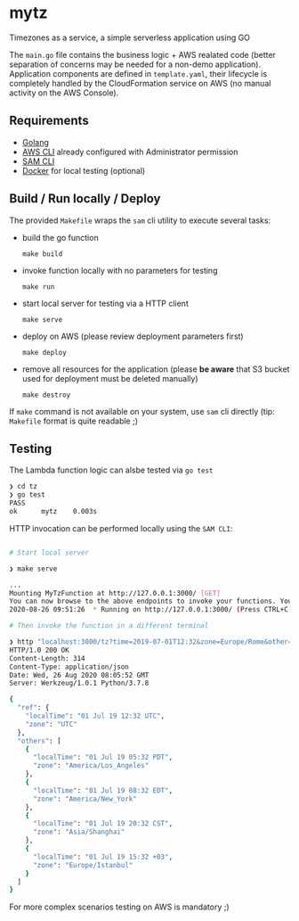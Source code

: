 # mytz

Timezones as a service, a simple serverless application using GO

The `main.go` file contains the business logic + AWS realated code (better separation of concerns may be needed for a non-demo application). Application components are defined in `template.yaml`, their lifecycle is completely handled by the CloudFormation service on AWS (no manual activity on the AWS Console).

## Requirements

* [Golang](https://golang.org)
* [AWS CLI](https://docs.aws.amazon.com/cli/latest/userguide/cli-chap-install.html) already configured with Administrator permission
* [SAM CLI](https://docs.aws.amazon.com/serverless-application-model/latest/developerguide/serverless-sam-cli-install.html)
* [Docker](https://www.docker.com/community-edition) for local testing (optional)

## Build / Run locally / Deploy

The provided `Makefile` wraps the `sam` cli utility to execute several tasks:

- build the go function 
  ```
  make build
  ``` 

- invoke function locally with no parameters for testing 
  ```
  make run
  ``` 

- start local server for testing via a HTTP client
  ```
  make serve
  ``` 

- deploy on AWS (please review deployment parameters first) 
  ```
  make deploy
  ``` 

- remove all resources for the application (please **be aware** that S3 bucket used for deployment must be deleted manually) 
  ```
  make destroy
  ```

If `make` command is not available on your system, use `sam` cli directly (tip: `Makefile` format is quite readable ;)

## Testing

The Lambda function logic can alsbe tested via `go test`

```bash
❯ cd tz
❯ go test
PASS
ok      mytz    0.003s
```

HTTP invocation can be performed locally using the `SAM CLI`:

```bash

# Start local server

❯ make serve

...
Mounting MyTzFunction at http://127.0.0.1:3000/ [GET]
You can now browse to the above endpoints to invoke your functions. You do not need to restart/reload SAM CLI while working on your functions, changes will be reflected instantly/automatically. You only need to restart SAM CLI if you update your AWS SAM templat
2020-08-26 09:51:26  * Running on http://127.0.0.1:3000/ (Press CTRL+C to quit)

# Then invoke the function in a different terminal

❯ http "localhost:3000/tz?time=2019-07-01T12:32&zone=Europe/Rome&other=Europe/Kiev,Pacific/Auckland"
HTTP/1.0 200 OK
Content-Length: 314
Content-Type: application/json
Date: Wed, 26 Aug 2020 08:05:52 GMT
Server: Werkzeug/1.0.1 Python/3.7.8

{
  "ref": {
    "localTime": "01 Jul 19 12:32 UTC",
    "zone": "UTC"
  },
  "others": [
    {
      "localTime": "01 Jul 19 05:32 PDT",
      "zone": "America/Los_Angeles"
    },
    {
      "localTime": "01 Jul 19 08:32 EDT",
      "zone": "America/New_York"
    },
    {
      "localTime": "01 Jul 19 20:32 CST",
      "zone": "Asia/Shanghai"
    },
    {
      "localTime": "01 Jul 19 15:32 +03",
      "zone": "Europe/Istanbul"
    }
  ]
}

```

For more complex scenarios testing on AWS is mandatory ;)